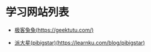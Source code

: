 # 学习网站列表

* [极客兔兔(https://geektutu.com/)](https://geektutu.com/)

* [派大星(pibigstar)(https://learnku.com/blog/pibigstar)](https://learnku.com/blog/pibigstar)